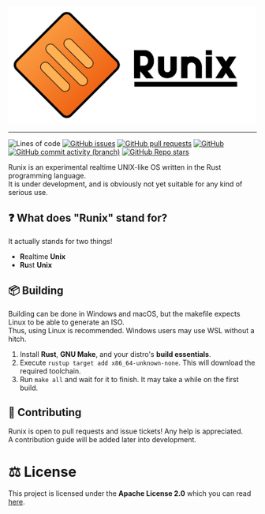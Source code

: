 <img width="850" src="branding/RunixFull.png">

---

![Lines of code](https://img.shields.io/tokei/lines/github/0x650/runix?label=Lines%20Of%20Code&style=flat-square)
[![GitHub issues](https://img.shields.io/github/issues/0x650/runix?label=Issues&style=flat-square)](https://github.com/0x650/Runix/issues)
[![GitHub pull requests](https://img.shields.io/github/issues-pr/0x650/runix?label=Pull%20Requests&style=flat-square)](https://github.com/0x650/Runix/pulls)
[![GitHub](https://img.shields.io/github/license/0x650/runix?label=License&style=flat-square)](https://github.com/0x650/Runix/blob/master/LICENSE)
[![GitHub commit activity (branch)](https://img.shields.io/github/commit-activity/m/0x650/runix/master?label=Commit%20Activity&style=flat-square)](https://github.com/0x650/Runix/graphs/commit-activity)
[![GitHub Repo stars](https://img.shields.io/github/stars/0x650/runix?label=Stargazers&style=flat-square)](https://github.com/0x650/Runix/stargazers)

Runix is an experimental realtime UNIX-like OS written in the Rust programming language.  
It is under development, and is obviously not yet suitable for any kind of serious use.

## :question: What does "Runix" stand for?

It actually stands for two things!

- **R**ealtime **Unix**
- **Ru**st **Unix**

## :package: Building

Building can be done in Windows and macOS, but the makefile expects Linux to be able to generate an ISO.  
Thus, using Linux is recommended. Windows users may use WSL without a hitch.

1. Install **Rust**, **GNU Make**, and your distro's **build essentials**.
2. Execute `rustup target add x86_64-unknown-none`. This will download the required toolchain.
3. Run `make all` and wait for it to finish. It may take a while on the first build.

## :handshake: Contributing

Runix is open to pull requests and issue tickets! Any help is appreciated.  
A contribution guide will be added later into development.

# :balance_scale: License
This project is licensed under the **Apache License 2.0** which you can read [here](LICENSE).  

